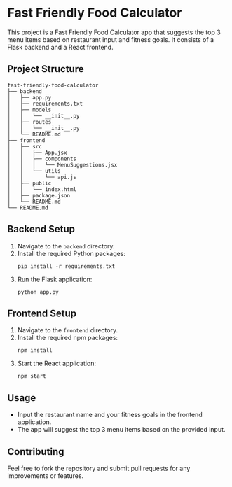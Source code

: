 # Fast Friendly Food Calculator

This project is a Fast Friendly Food Calculator app that suggests the top 3 menu items based on restaurant input and fitness goals. It consists of a Flask backend and a React frontend.

## Project Structure

```
fast-friendly-food-calculator
├── backend
│   ├── app.py
│   ├── requirements.txt
│   ├── models
│   │   └── __init__.py
│   ├── routes
│   │   └── __init__.py
│   └── README.md
├── frontend
│   ├── src
│   │   ├── App.jsx
│   │   ├── components
│   │   │   └── MenuSuggestions.jsx
│   │   └── utils
│   │       └── api.js
│   ├── public
│   │   └── index.html
│   ├── package.json
│   └── README.md
└── README.md
```

## Backend Setup

1. Navigate to the `backend` directory.
2. Install the required Python packages:
   ```
   pip install -r requirements.txt
   ```
3. Run the Flask application:
   ```
   python app.py
   ```

## Frontend Setup

1. Navigate to the `frontend` directory.
2. Install the required npm packages:
   ```
   npm install
   ```
3. Start the React application:
   ```
   npm start
   ```

## Usage

- Input the restaurant name and your fitness goals in the frontend application.
- The app will suggest the top 3 menu items based on the provided input.

## Contributing

Feel free to fork the repository and submit pull requests for any improvements or features.